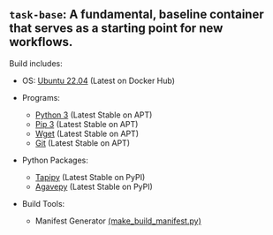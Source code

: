 ## `task-base`: A fundamental, baseline container that serves as a starting point for new workflows.

Build includes:
* OS: [Ubuntu 22.04](https://hub.docker.com/_/ubuntu) (Latest on Docker Hub)
* Programs: 
    * [Python 3](https://packages.ubuntu.com/jammy/python3) (Latest Stable on APT)
    * [Pip 3](https://packages.ubuntu.com/jammy/python3-pip) (Latest Stable on APT)
    * [Wget](https://packages.ubuntu.com/jammy/wget) (Latest Stable on APT)
    * [Git](https://packages.ubuntu.com/jammy/git) (Latest Stable on APT)

* Python Packages:
    * [Tapipy](https://pypi.org/project/tapipy/) (Latest Stable on PyPI)
    * [Agavepy](https://pypi.org/project/agavepy/) (Latest Stable on PyPI)

* Build Tools:
    * Manifest Generator [(make_build_manifest.py)](../../../tools/tagging-tools/make_build_manifest.py)